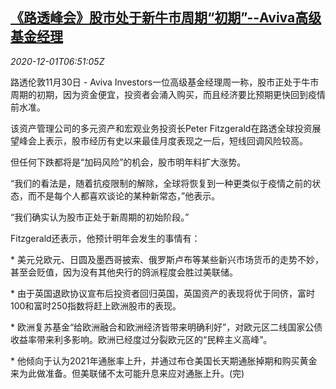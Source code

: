 <!--1606807395000-->
[《路透峰会》股市处于新牛市周期“初期”--Aviva高级基金经理](https://cn.reuters.com/article/summit-stock-1130-mon-idCNKBS28B3VP)
------

<div><i>2020-12-01T06:51:05Z</i></div><p>路透伦敦11月30日 - Aviva Investors一位高级基金经理周一称，股市正处于牛市周期的初期，因为资金便宜，投资者会涌入购买，而且经济要比预期更快回到疫情前水准。</p><p>该资产管理公司的多元资产和宏观业务投资长Peter Fitzgerald在路透全球投资展望峰会上表示，股市经历有史以来最佳月度表现之一后，短线回调风险较高。</p><p>但任何下跌都将是“加码风险”的机会，股市明年料扩大涨势。</p><p>“我们的看法是，随着抗疫限制的解除，全球将恢复到一种更类似于疫情之前的状态，而不是每个人都喜欢谈论的某种新常态，”他表示。</p><p>“我们确实认为股市正处于新周期的初始阶段。”</p><p>Fitzgerald还表示，他预计明年会发生的事情有：</p><p>* 美元兑欧元、日圆及墨西哥披索、俄罗斯卢布等某些新兴市场货币的走势不妙，甚至会贬值，因为没有其他央行的鸽派程度会胜过美联储。</p><p>* 由于英国退欧协议宣布后投资者回归英国，英国资产的表现将优于同侪，富时100和富时250指数将赶上欧洲股市的表现。</p><p>* 欧洲复苏基金“给欧洲融合和欧洲经济皆带来明确利好”，对欧元区二线国家公债收益率带来利多影响。欧洲已经度过分裂欧元区的“民粹主义高峰”。</p><p>* 他倾向于认为2021年通胀率上升，并通过布仓美国长天期通胀掉期和购买黄金来为此做准备。但美联储不太可能升息来应对通胀上升。(完)</p>
